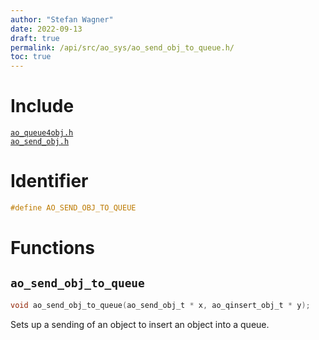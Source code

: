 ```yaml
---
author: "Stefan Wagner"
date: 2022-09-13
draft: true
permalink: /api/src/ao_sys/ao_send_obj_to_queue.h/
toc: true
---
```


# Include

[`ao_queue4obj.h`](ao_queue4obj.h.md) <br/>
[`ao_send_obj.h`](ao_send_obj.h.md)

# Identifier

```c
#define AO_SEND_OBJ_TO_QUEUE
```

# Functions

## `ao_send_obj_to_queue`

```c
void ao_send_obj_to_queue(ao_send_obj_t * x, ao_qinsert_obj_t * y);
```

Sets up a sending of an object to insert an object into a queue.
